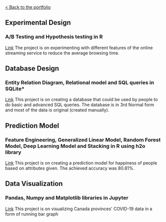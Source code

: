 [< Back to the portfolio](https://s-bishnoi.github.io/shubham-bishnoi/)

## Experimental Design
### A/B Testing and Hypothesis testing in R

[Link](./projects/ExperimentalDesign/) The project is on experimenting with different features of the online streaming service to reduce the average browsing time.

## Database Design
### Entity Relation Diagram, Relational model and SQL queries in SQLite*

[Link](./projects/DatabaseDesign/) This project is on creating a database that could be used by people to do basic and advanced SQL queries. The database is in 3rd Normal form and most of the data is original (created manually).

## Prediction Model
### Feature Engineering, Generalized Linear Model, Random Forest Model, Deep Learning Model and Stacking in R using h2o library

[Link](./projects/PredictionClassificationModels) This project is on creating a prediction model for happiness of people based on attributes given. The achieved accuracy was 80.81%.

## Data Visualization
### Pandas, Numpy and Matplotlib libraries in Jupyter

[Link](./projects/DataVisualization) This project is on visualizing Canada provinces' COVID-19 data in a form of running bar graph 
